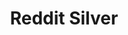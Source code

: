 ---
title: Reddit Silver
tech: ReactJS - JavaScript - AJAX - HTML5 - CSS3
thumbnail: redditsilver.png
link: http://projectfrank.github.io/redditsilver
priority: 2
description: Reddit Silver is my first ReactJS project. It features performance optimized infinite scrolling and displays images and comments from Reddit.
---